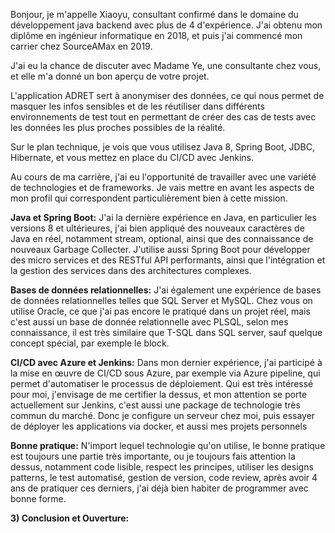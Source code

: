
Bonjour, je m'appelle Xiaoyu, consultant confirmé dans le domaine du développement java backend avec plus de 4 d'expérience. J'ai obtenu mon diplôme en ingénieur informatique en 2018, et puis j'ai commencé mon carrier chez SourceAMax en 2019.

J'ai eu la chance de discuter avec Madame Ye, une consultante chez vous, et elle m'a donné un bon aperçu de votre projet.

L'application ADRET sert à anonymiser des données, ce qui nous permet de masquer les infos sensibles et de les réutiliser dans différents environnements de test tout en permettant de créer des cas de tests avec les données les plus proches possibles de la réalité.

Sur le plan technique, je vois que vous utilisez Java 8, Spring Boot, JDBC, Hibernate, et vous mettez en place du CI/CD avec Jenkins.

Au cours de ma carrière, j'ai eu l'opportunité de travailler avec une variété de technologies et de frameworks. Je vais mettre en avant les aspects de mon profil qui correspondent particulièrement bien à cette mission.

**Java et Spring Boot:** 
J'ai la dernière expérience en Java, en particulier les versions 8 et ultérieures, j'ai bien appliqué des nouveaux caractères de Java en réel, notamment stream, optional, ainsi que des connaissance de nouveaux Garbage Collecter. J'utilise aussi Spring Boot pour développer des micro services et des RESTful API performants, ainsi que l'intégration et la gestion des services dans des architectures complexes.

**Bases de données relationnelles:** 
J'ai également une expérience de bases de données relationnelles telles que SQL Server et MySQL. Chez vous on utilise Oracle, ce que j'ai pas encore le pratiqué dans un projet réel, mais c'est aussi un base de donnée relationnelle avec PLSQL, selon mes connaissance, il est très similaire que T-SQL dans SQL server, sauf quelque concept spécial, par exemple le block.

**CI/CD avec Azure et Jenkins:** 
Dans mon dernier expérience, j'ai participé à la mise en œuvre de CI/CD sous Azure, par exemple via Azure pipeline, qui permet d'automatiser le processus de déploiement. Qui est très intéressé pour moi, j'envisage de me certifier la dessus, et mon attention se porte actuellement sur Jenkins, c'est aussi une package de technologie très commun du marché. Donc je configure un serveur chez moi, puis essayer de déployer les applications via docker, et aussi  mes projets personnels

**Bonne pratique:**
N'import lequel technologie qu'on utilise, le bonne pratique est toujours une partie très importante, ou je toujours fais attention la dessus, notamment code lisible, respect les principes, utiliser les designs patterns, le test automatisé, gestion de version, code review, après avoir 4 ans de pratiquer ces derniers, j'ai déjà bien habiter de programmer avec bonne forme.

**3) Conclusion et Ouverture:**

